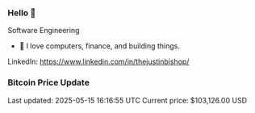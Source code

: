 ### Hello 🤙  

Software Engineering

- 🔭 I love computers, finance, and building things.
  
LinkedIn: https://www.linkedin.com/in/thejustinbishop/  



































































































































### Bitcoin Price Update
Last updated: 2025-05-15 16:16:55 UTC
Current price: $103,126.00 USD
